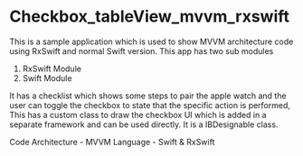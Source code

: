# Checkbox_tableView_mvvm_rxswift

This is a sample application which is used to show MVVM architecture code using RxSwift and normal Swift version.
This app has two sub modules
1. RxSwift Module
2. Swift Module

It has a checklist which shows some steps to pair the apple watch and the user can toggle the checkbox to state that the specific action is performed, This has a custom class to draw the checkbox UI which is added in a separate framework and can be used directly. It is a IBDesignable class. 

Code Architecture - MVVM
Language - Swift & RxSwift

